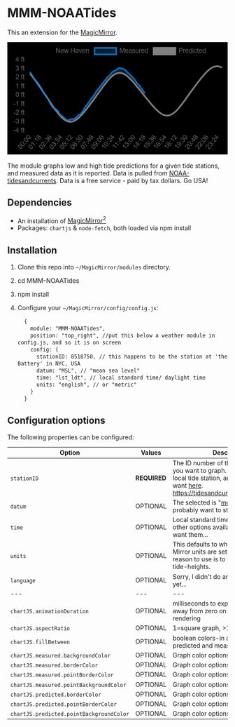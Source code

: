 # MMM-NOAATides

This an extension for the [MagicMirror](https://github.com/MichMich/MagicMirror).

![Alt text](Capture.PNG?raw=true "MMM-NOAATides screenshot")

The module graphs low and high tide predictions for a given tide stations, and measured data as it is reported. Data is pulled from [NOAA-tidesandcurrents](https://tidesandcurrents.noaa.gov/map/index.html). Data is a free service - paid by tax dollars. Go USA!

## Dependencies

* An installation of [MagicMirror<sup>2</sup>](https://github.com/MichMich/MagicMirror)
* Packages: `chartjs` & `node-fetch`, both loaded via npm install

## Installation

1. Clone this repo into `~/MagicMirror/modules` directory.
2. cd MMM-NOAATides
3. npm install
4. Configure your `~/MagicMirror/config/config.js`:

    ```
      {
        module: "MMM-NOAATides",
        position: "top_right", //put this below a weather module in config.js, and so it is on screen
        config: {
          stationID: 8518750, // this happens to be the station at 'the Battery' in NYC, USA
          datum: "MSL", // "mean sea level"
          time: "lst_ldt", // local standard time/ daylight time
          units: "english", // or "metric"
        }
      }
    ```

## Configuration options

The following properties can be configured:

| **Option** | **Values** | **Description** |
| --- | --- | --- |
| `stationID` | **REQUIRED** | The ID number of the NOAA tide station you want to graph. You can find your local tide station, and the code you want [here](https://tidesandcurrents.noaa.gov/map/index.html). https://tidesandcurrents.noaa.gov/map/
| `datum` | OPTIONAL | The selected is "[mean sea level](https://tidesandcurrents.noaa.gov/datum_options.html)." You probably want to stick to that option.
| `time` | OPTIONAL | Local standard time/ daylight time -- other options available, but you don't want them...
| `units` | OPTIONAL | This defaults to whatever your Magic Mirror units are set to be. The only reason to use is to switch to `metric` tide-heights.
| `language` | OPTIONAL | Sorry, I didn't do anything with this yet...
| --- | --- | --- |
| `chartJS.animationDuration` | OPTIONAL | milliseconds to expand datapoints away from zero on the X axis, every rendering
| `chartJS.aspectRatio` | OPTIONAL | 1=square graph, >1=wider, <1=taller 
| `chartJS.fillBetween` | OPTIONAL | boolean colors-in area between predicted and measured data
| `chartJS.measured.backgroundColor` | OPTIONAL | Graph color options [read more](https://www.chartjs.org/docs/latest/general/colors.html)
| `chartJS.measured.borderColor` | OPTIONAL | Graph color options [read more](https://www.chartjs.org/docs/latest/general/colors.html)
| `chartJS.measured.pointBorderColor` | OPTIONAL | Graph color options [read more](https://www.chartjs.org/docs/latest/general/colors.html)
| `chartJS.measured.pointBackgroundColor` | OPTIONAL | Graph color options [read more](https://www.chartjs.org/docs/latest/general/colors.html)
| `chartJS.predicted.borderColor` | OPTIONAL | Graph color options [read more](https://www.chartjs.org/docs/latest/general/colors.html)
| `chartJS.predicted.pointBorderColor` | OPTIONAL | Graph color options [read more](https://www.chartjs.org/docs/latest/general/colors.html)
| `chartJS.predicted.pointBackgroundColor` | OPTIONAL | Graph color options [read more](https://www.chartjs.org/docs/latest/general/colors.html)
